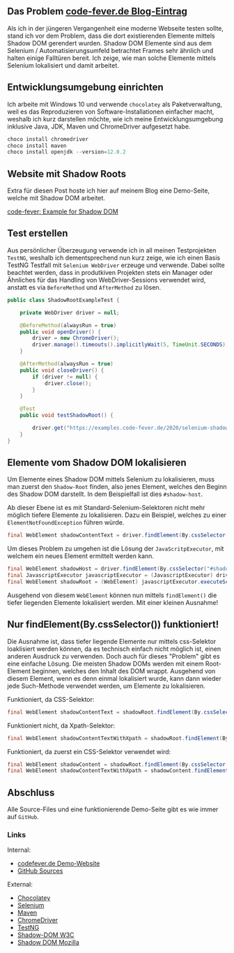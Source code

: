 ## Das Problem [code-fever.de Blog-Eintrag](https://code-fever.de/artikel/selenium-shadow-dom-und-shadow-root.html)
Als ich in der jüngeren Vergangenheit eine moderne Webseite testen sollte, stand ich vor dem Problem, dass die dort existierenden Elemente mittels Shadow DOM gerendert wurden.
Shadow DOM Elemente sind aus dem Selenium / Automatisierungsumfeld betrachtet Frames sehr ähnlich und halten einige Falltüren bereit. Ich zeige, wie man solche Elemente mittels Selenium lokalisiert und damit arbeitet.

## Entwicklungsumgebung einrichten

Ich arbeite mit Windows 10 und verwende `chocolatey` als Paketverwaltung, weil es das Reproduzieren von Software-Installationen einfacher macht, weshalb ich kurz darstellen möchte, wie ich meine Entwicklungsumgebung inklusive Java, JDK, Maven und ChromeDriver aufgesetzt habe.

````java
choco install chromedriver
choco install maven
choco install openjdk --version=12.0.2
````
## Website mit Shadow Roots
Extra für diesen Post hoste ich hier auf meinem Blog eine Demo-Seite, welche mit Shadow DOM arbeitet.

[code-fever: Example for Shadow DOM](https://examples.code-fever.de/2020/selenium-shadow-root/demosite/)

## Test erstellen
Aus persönlicher Überzeugung verwende ich in all meinen Testprojekten `TestNG`, weshalb ich dementsprechend nun kurz zeige, wie ich einen Basis TestNG Testfall mit `Selenium WebDriver` erzeuge und verwende. Dabei sollte beachtet werden, dass in produtkiven Projekten stets ein Manager oder Ähnliches für das Handling von WebDriver-Sessions verwendet wird, anstatt es via `BeforeMethod` und `AfterMethod` zu lösen.

````java
public class ShadowRootExampleTest {

    private WebDriver driver = null;

    @BeforeMethod(alwaysRun = true)
    public void openDriver() {
        driver = new ChromeDriver();
        driver.manage().timeouts().implicitlyWait(5, TimeUnit.SECONDS);
    }

    @AfterMethod(alwaysRun = true)
    public void closeDriver() {
        if (driver != null) {
            driver.close();
        }
    }

    @Test
    public void testShadowRoot() {

        driver.get("https://examples.code-fever.de/2020/selenium-shadow-root/demosite/");
    }
}
````

## Elemente vom Shadow DOM lokalisieren
Um Elemente eines Shadow DOM mittels Selenium zu lokalisieren, muss man zuerst den `Shadow-Root` finden, also jenes Element, welches den Beginn des Shadow DOM darstellt. In dem Beispielfall ist dies `#shadow-host`.

Ab dieser Ebene ist es mit Standard-Selenium-Selektoren nicht mehr möglich tiefere Elemente zu lokalisieren. Dazu ein Beispiel, welches zu einer `ElementNotFoundException` führen würde.
````java 
final WebElement shadowContentText = driver.findElement(By.cssSelector("#shadow-content p"));
````

Um dieses Problem zu umgehen ist die Lösung der `JavaScritpExecutor`, mit welchem ein neues Element ermittelt werden kann. 
````java
final WebElement shadowHost = driver.findElement(By.cssSelector("#shadow-host"));
final JavascriptExecutor javascriptExecutor = (JavascriptExecutor) driver;
final WebElement shadowRoot = (WebElement) javascriptExecutor.executeScript("return arguments[0].shadowRoot", shadowHost);
````

Ausgehend von diesem `WebElement` können nun mittels `findElement()` die tiefer liegenden Elemente lokalisiert werden. Mit einer kleinen Ausnahme!

## Nur findElement(By.cssSelector()) funktioniert!
Die Ausnahme ist, dass tiefer liegende Elemente nur mittels css-Selektor loaklisiert werden können, da es technisch einfach nicht möglich ist, einen anderen Ausdruck zu verwenden. Doch auch für dieses "Problem" gibt es eine einfache Lösung. Die meisten Shadow DOMs werden mit einem Root-Element beginnen, welches den Inhalt des DOM wrappt. Ausgehend von diesem Element, wenn es denn einmal lokalisiert wurde, kann dann wieder jede Such-Methode verwendet werden, um Elemente zu lokalisieren.

Funktioniert, da CSS-Selektor:
````java
final WebElement shadowContentText = shadowRoot.findElement(By.cssSelector("#shadow-content p"));
````

Funktioniert nicht, da Xpath-Selektor:
````java
final WebElement shadowContentTextWithXpath = shadowRoot.findElement(By.xpath("//*[@id='shadow-content']//p"));
````

Funktioniert, da zuerst ein CSS-Selektor verwendet wird:
````java
final WebElement shadowContent = shadowRoot.findElement(By.cssSelector("#shadow-content"));
final WebElement shadowContentTextWithXpath = shadowContent.findElement(By.xpath("//p"));
````

## Abschluss
Alle Source-Files und eine funktionierende Demo-Seite gibt es wie immer auf `GitHub`.

### Links
Internal:
- [codefever.de Demo-Website](https://examples.code-fever.de/2020/selenium-shadow-root/demosite/)
- [GitHub Sources](https://github.com/erickubenka/code-examples/tree/master/2020/selenium-shadow-root)

External:
- [Chocolatey](https://chocolatey.org/)
- [Selenium](https://selenium.dev/)
- [Maven](https://maven.apache.org/)
- [ChromeDriver](https://chromedriver.chromium.org/)
- [TestNG](https://testng.org/doc/)
- [Shadow-DOM W3C](https://www.w3.org/TR/dom41/#shadow-trees)
- [Shadow DOM Mozilla](https://developer.mozilla.org/en-US/docs/Web/Web_Components/Using_shadow_DOM)